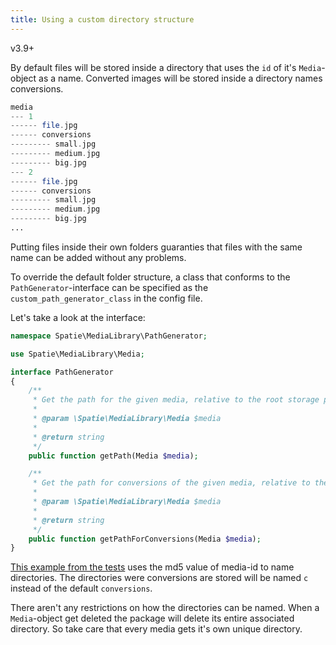 ```yaml
---
title: Using a custom directory structure
---
```


<span class="badge">v3.9+</span>

By default files will be stored inside a directory that uses
the `id` of it's `Media`-object as a name. Converted images will be stored inside a directory
names conversions.

```php
media
--- 1
------ file.jpg
------ conversions
--------- small.jpg
--------- medium.jpg
--------- big.jpg
--- 2
------ file.jpg
------ conversions
--------- small.jpg
--------- medium.jpg
--------- big.jpg
...
```

Putting files inside their own folders guaranties that files with the same name can be added without any problems.

To override the default folder structure, a class that conforms to the `PathGenerator`-interface can be specified as the `custom_path_generator_class` in the config file.

Let's take a look at the interface:

```php
namespace Spatie\MediaLibrary\PathGenerator;

use Spatie\MediaLibrary\Media;

interface PathGenerator
{
    /**
     * Get the path for the given media, relative to the root storage path.
     *
     * @param \Spatie\MediaLibrary\Media $media
     *
     * @return string
     */
    public function getPath(Media $media);

    /**
     * Get the path for conversions of the given media, relative to the root storage path.
     *
     * @param \Spatie\MediaLibrary\Media $media
     *
     * @return string
     */
    public function getPathForConversions(Media $media);
}
```

[This example from the tests](https://github.com/spatie/laravel-medialibrary/blob/3.9.0/tests/PathGenerator/CustomPathGenerator.php) uses
the md5 value of media-id to name directories. The directories were conversions are stored will be named `c` instead of the default `conversions`.

There aren't any restrictions on how the directories can be named. When a `Media`-object get deleted the package will delete its entire associated directory.
So take care that every media gets it's own unique directory.
